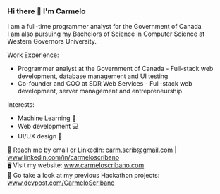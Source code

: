 ### Hi there :wave: I'm Carmelo

I am a full-time programmer analyst for the Government of Canada
<br>
I am also pursuing my Bachelors of Science in Computer Science at Western Governors University.

Work Experience:
- Programmer analyst at the Government of Canada - Full-stack web development, database management and UI testing
- Co-founder and COO at SDR Web Services - Full-stack web development, server management and entrepreneurship

Interests:
- Machine Learning :brain:
- Web development 💻
- UI/UX design 🎨

💬 Reach me by email or LinkedIn: carm.scrib@gmail.com | www.linkedin.com/in/carmeloscribano 
</br>
🖥️ Visit my website: www.carmeloscribano.com
</br>
:triangular_flag_on_post: Go take a look at my previous Hackathon projects: www.devpost.com/CarmeloScribano
